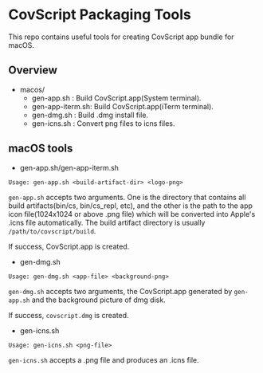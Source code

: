 CovScript Packaging Tools
=========================

This repo contains useful tools for creating CovScript app bundle for macOS.


## Overview
+ macos/
  - gen-app.sh      : Build CovScript.app(System terminal).
  - gen-app-iterm.sh: Build CovScript.app(iTerm terminal).
  - gen-dmg.sh      : Build .dmg install file.
  - gen-icns.sh     : Convert png files to icns files.

## macOS tools
+ gen-app.sh/gen-app-iterm.sh
```
Usage: gen-app.sh <build-artifact-dir> <logo-png>
```

`gen-app.sh` accepts two arguments. One is the directory that contains all build artifacts(bin/cs, bin/cs_repl, etc), and the other is the path to the app icon file(1024x1024 or above .png file) which will be converted into Apple's .icns file automatically. The build artifact directory is usually `/path/to/covscript/build`.

If success, CovScript.app is created.

+ gen-dmg.sh
```
Usage: gen-dmg.sh <app-file> <background-png>
```

`gen-dmg.sh` accepts two arguments, the CovScript.app generated by `gen-app.sh` and the background picture of dmg disk.

If success, `covscript.dmg` is created.

+ gen-icns.sh
```
Usage: gen-icns.sh <png-file>
```

`gen-icns.sh` accepts a .png file and produces an .icns file.


